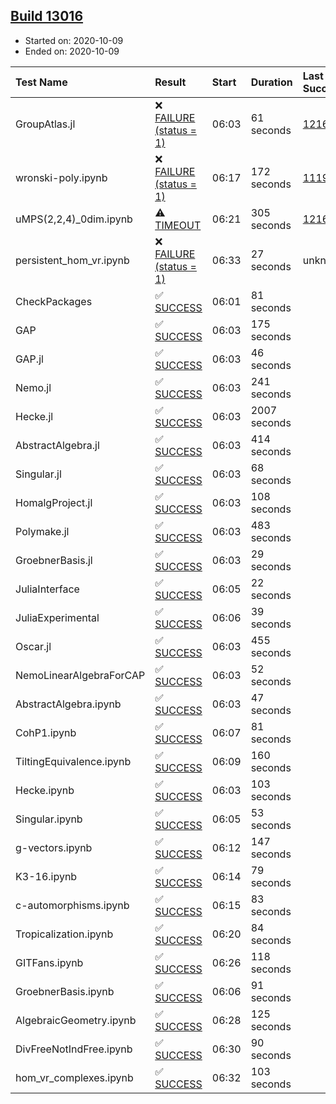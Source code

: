 ## [Build 13016](https://oscarci.mathematik.uni-kl.de/job/oscar/13016/)

* Started on: 2020-10-09
* Ended on: 2020-10-09

| Test Name    | Result | Start | Duration | Last Success | First Failure |
|:-------------|:-------|:------|:---------|:-------------|:--------------|
| GroupAtlas.jl | ❌ [FAILURE (status = 1)](https://oscarci.mathematik.uni-kl.de/job/oscar/13016/artifact/logs/build-13016/GroupAtlas.jl.log) | 06:03 | 61 seconds | [12167](https://oscarci.mathematik.uni-kl.de/job/oscar/12167/) | [12168](https://oscarci.mathematik.uni-kl.de/job/oscar/12168/) |
| wronski-poly.ipynb | ❌ [FAILURE (status = 1)](https://oscarci.mathematik.uni-kl.de/job/oscar/13016/artifact/logs/build-13016/wronski-poly.ipynb.log) | 06:17 | 172 seconds | [11192](https://oscarci.mathematik.uni-kl.de/job/oscar/11192/) | [11193](https://oscarci.mathematik.uni-kl.de/job/oscar/11193/) |
| uMPS(2,2,4)_0dim.ipynb | ⚠ [TIMEOUT](https://oscarci.mathematik.uni-kl.de/job/oscar/13016/artifact/logs/build-13016/uMPS-2-2-4-_0dim.ipynb.log) | 06:21 | 305 seconds | [12167](https://oscarci.mathematik.uni-kl.de/job/oscar/12167/) | [12168](https://oscarci.mathematik.uni-kl.de/job/oscar/12168/) |
| persistent_hom_vr.ipynb | ❌ [FAILURE (status = 1)](https://oscarci.mathematik.uni-kl.de/job/oscar/13016/artifact/logs/build-13016/persistent_hom_vr.ipynb.log) | 06:33 | 27 seconds | unknown | unknown |
| CheckPackages | ✅ [SUCCESS](https://oscarci.mathematik.uni-kl.de/job/oscar/13016/artifact/logs/build-13016/CheckPackages.log) | 06:01 | 81 seconds |  |  |
| GAP | ✅ [SUCCESS](https://oscarci.mathematik.uni-kl.de/job/oscar/13016/artifact/logs/build-13016/GAP.log) | 06:03 | 175 seconds |  |  |
| GAP.jl | ✅ [SUCCESS](https://oscarci.mathematik.uni-kl.de/job/oscar/13016/artifact/logs/build-13016/GAP.jl.log) | 06:03 | 46 seconds |  |  |
| Nemo.jl | ✅ [SUCCESS](https://oscarci.mathematik.uni-kl.de/job/oscar/13016/artifact/logs/build-13016/Nemo.jl.log) | 06:03 | 241 seconds |  |  |
| Hecke.jl | ✅ [SUCCESS](https://oscarci.mathematik.uni-kl.de/job/oscar/13016/artifact/logs/build-13016/Hecke.jl.log) | 06:03 | 2007 seconds |  |  |
| AbstractAlgebra.jl | ✅ [SUCCESS](https://oscarci.mathematik.uni-kl.de/job/oscar/13016/artifact/logs/build-13016/AbstractAlgebra.jl.log) | 06:03 | 414 seconds |  |  |
| Singular.jl | ✅ [SUCCESS](https://oscarci.mathematik.uni-kl.de/job/oscar/13016/artifact/logs/build-13016/Singular.jl.log) | 06:03 | 68 seconds |  |  |
| HomalgProject.jl | ✅ [SUCCESS](https://oscarci.mathematik.uni-kl.de/job/oscar/13016/artifact/logs/build-13016/HomalgProject.jl.log) | 06:03 | 108 seconds |  |  |
| Polymake.jl | ✅ [SUCCESS](https://oscarci.mathematik.uni-kl.de/job/oscar/13016/artifact/logs/build-13016/Polymake.jl.log) | 06:03 | 483 seconds |  |  |
| GroebnerBasis.jl | ✅ [SUCCESS](https://oscarci.mathematik.uni-kl.de/job/oscar/13016/artifact/logs/build-13016/GroebnerBasis.jl.log) | 06:03 | 29 seconds |  |  |
| JuliaInterface | ✅ [SUCCESS](https://oscarci.mathematik.uni-kl.de/job/oscar/13016/artifact/logs/build-13016/JuliaInterface.log) | 06:05 | 22 seconds |  |  |
| JuliaExperimental | ✅ [SUCCESS](https://oscarci.mathematik.uni-kl.de/job/oscar/13016/artifact/logs/build-13016/JuliaExperimental.log) | 06:06 | 39 seconds |  |  |
| Oscar.jl | ✅ [SUCCESS](https://oscarci.mathematik.uni-kl.de/job/oscar/13016/artifact/logs/build-13016/Oscar.jl.log) | 06:03 | 455 seconds |  |  |
| NemoLinearAlgebraForCAP | ✅ [SUCCESS](https://oscarci.mathematik.uni-kl.de/job/oscar/13016/artifact/logs/build-13016/NemoLinearAlgebraForCAP.log) | 06:03 | 52 seconds |  |  |
| AbstractAlgebra.ipynb | ✅ [SUCCESS](https://oscarci.mathematik.uni-kl.de/job/oscar/13016/artifact/logs/build-13016/AbstractAlgebra.ipynb.log) | 06:03 | 47 seconds |  |  |
| CohP1.ipynb | ✅ [SUCCESS](https://oscarci.mathematik.uni-kl.de/job/oscar/13016/artifact/logs/build-13016/CohP1.ipynb.log) | 06:07 | 81 seconds |  |  |
| TiltingEquivalence.ipynb | ✅ [SUCCESS](https://oscarci.mathematik.uni-kl.de/job/oscar/13016/artifact/logs/build-13016/TiltingEquivalence.ipynb.log) | 06:09 | 160 seconds |  |  |
| Hecke.ipynb | ✅ [SUCCESS](https://oscarci.mathematik.uni-kl.de/job/oscar/13016/artifact/logs/build-13016/Hecke.ipynb.log) | 06:03 | 103 seconds |  |  |
| Singular.ipynb | ✅ [SUCCESS](https://oscarci.mathematik.uni-kl.de/job/oscar/13016/artifact/logs/build-13016/Singular.ipynb.log) | 06:05 | 53 seconds |  |  |
| g-vectors.ipynb | ✅ [SUCCESS](https://oscarci.mathematik.uni-kl.de/job/oscar/13016/artifact/logs/build-13016/g-vectors.ipynb.log) | 06:12 | 147 seconds |  |  |
| K3-16.ipynb | ✅ [SUCCESS](https://oscarci.mathematik.uni-kl.de/job/oscar/13016/artifact/logs/build-13016/K3-16.ipynb.log) | 06:14 | 79 seconds |  |  |
| c-automorphisms.ipynb | ✅ [SUCCESS](https://oscarci.mathematik.uni-kl.de/job/oscar/13016/artifact/logs/build-13016/c-automorphisms.ipynb.log) | 06:15 | 83 seconds |  |  |
| Tropicalization.ipynb | ✅ [SUCCESS](https://oscarci.mathematik.uni-kl.de/job/oscar/13016/artifact/logs/build-13016/Tropicalization.ipynb.log) | 06:20 | 84 seconds |  |  |
| GITFans.ipynb | ✅ [SUCCESS](https://oscarci.mathematik.uni-kl.de/job/oscar/13016/artifact/logs/build-13016/GITFans.ipynb.log) | 06:26 | 118 seconds |  |  |
| GroebnerBasis.ipynb | ✅ [SUCCESS](https://oscarci.mathematik.uni-kl.de/job/oscar/13016/artifact/logs/build-13016/GroebnerBasis.ipynb.log) | 06:06 | 91 seconds |  |  |
| AlgebraicGeometry.ipynb | ✅ [SUCCESS](https://oscarci.mathematik.uni-kl.de/job/oscar/13016/artifact/logs/build-13016/AlgebraicGeometry.ipynb.log) | 06:28 | 125 seconds |  |  |
| DivFreeNotIndFree.ipynb | ✅ [SUCCESS](https://oscarci.mathematik.uni-kl.de/job/oscar/13016/artifact/logs/build-13016/DivFreeNotIndFree.ipynb.log) | 06:30 | 90 seconds |  |  |
| hom_vr_complexes.ipynb | ✅ [SUCCESS](https://oscarci.mathematik.uni-kl.de/job/oscar/13016/artifact/logs/build-13016/hom_vr_complexes.ipynb.log) | 06:32 | 103 seconds |  |  |
